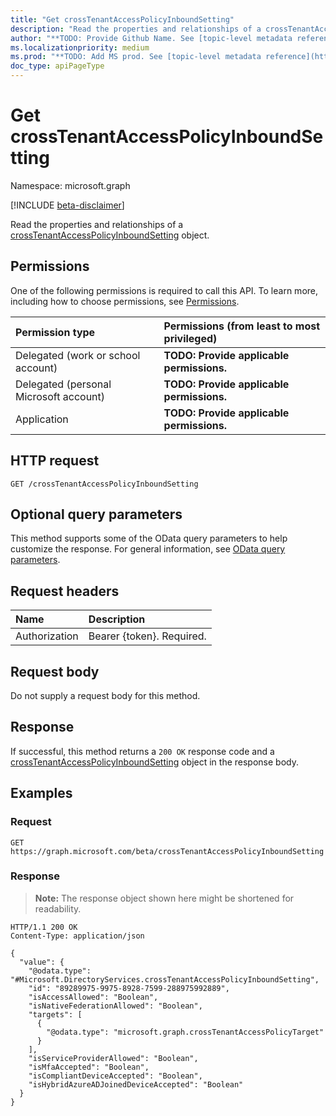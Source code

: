 ```yaml
---
title: "Get crossTenantAccessPolicyInboundSetting"
description: "Read the properties and relationships of a crossTenantAccessPolicyInboundSetting object."
author: "**TODO: Provide Github Name. See [topic-level metadata reference](https://msgo.azurewebsites.net/add/document/guidelines/metadata.html#topic-level-metadata)**"
ms.localizationpriority: medium
ms.prod: "**TODO: Add MS prod. See [topic-level metadata reference](https://msgo.azurewebsites.net/add/document/guidelines/metadata.html#topic-level-metadata)**"
doc_type: apiPageType
---
```


# Get crossTenantAccessPolicyInboundSetting
Namespace: microsoft.graph

[!INCLUDE [beta-disclaimer](../../includes/beta-disclaimer.md)]

Read the properties and relationships of a [crossTenantAccessPolicyInboundSetting](../resources/crosstenantaccesspolicyinboundsetting.md) object.

## Permissions
One of the following permissions is required to call this API. To learn more, including how to choose permissions, see [Permissions](/graph/permissions-reference).

|Permission type|Permissions (from least to most privileged)|
|:---|:---|
|Delegated (work or school account)|**TODO: Provide applicable permissions.**|
|Delegated (personal Microsoft account)|**TODO: Provide applicable permissions.**|
|Application|**TODO: Provide applicable permissions.**|

## HTTP request

<!-- {
  "blockType": "ignored"
}
-->
``` http
GET /crossTenantAccessPolicyInboundSetting
```

## Optional query parameters
This method supports some of the OData query parameters to help customize the response. For general information, see [OData query parameters](/graph/query-parameters).

## Request headers
|Name|Description|
|:---|:---|
|Authorization|Bearer {token}. Required.|

## Request body
Do not supply a request body for this method.

## Response

If successful, this method returns a `200 OK` response code and a [crossTenantAccessPolicyInboundSetting](../resources/crosstenantaccesspolicyinboundsetting.md) object in the response body.

## Examples

### Request
<!-- {
  "blockType": "request",
  "name": "get_crosstenantaccesspolicyinboundsetting"
}
-->
``` http
GET https://graph.microsoft.com/beta/crossTenantAccessPolicyInboundSetting
```


### Response
>**Note:** The response object shown here might be shortened for readability.
<!-- {
  "blockType": "response",
  "truncated": true,
  "@odata.type": "Microsoft.DirectoryServices.crossTenantAccessPolicyInboundSetting"
}
-->
``` http
HTTP/1.1 200 OK
Content-Type: application/json

{
  "value": {
    "@odata.type": "#Microsoft.DirectoryServices.crossTenantAccessPolicyInboundSetting",
    "id": "89289975-9975-8928-7599-288975992889",
    "isAccessAllowed": "Boolean",
    "isNativeFederationAllowed": "Boolean",
    "targets": [
      {
        "@odata.type": "microsoft.graph.crossTenantAccessPolicyTarget"
      }
    ],
    "isServiceProviderAllowed": "Boolean",
    "isMfaAccepted": "Boolean",
    "isCompliantDeviceAccepted": "Boolean",
    "isHybridAzureADJoinedDeviceAccepted": "Boolean"
  }
}
```


